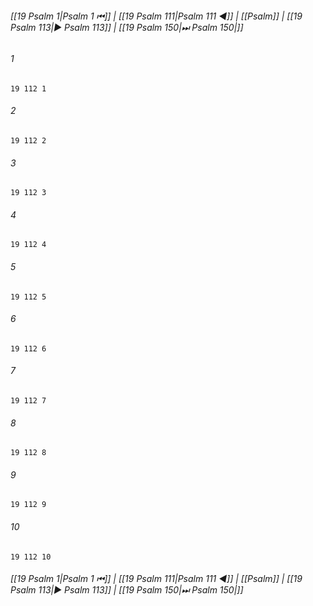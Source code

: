 
###### [[19 Psalm 1|Psalm 1 ⏮]] | [[19 Psalm 111|Psalm 111 ◀]] | [[Psalm]] | [[19 Psalm 113|▶ Psalm 113]] | [[19 Psalm 150|⏭ Psalm 150|]]

###### 1
``` verse
19 112 1 
```
###### 2
``` verse
19 112 2 
```
###### 3
``` verse
19 112 3 
```
###### 4
``` verse
19 112 4 
```
###### 5
``` verse
19 112 5 
```
###### 6
``` verse
19 112 6 
```
###### 7
``` verse
19 112 7 
```
###### 8
``` verse
19 112 8 
```
###### 9
``` verse
19 112 9 
```
###### 10
``` verse
19 112 10 
```

###### [[19 Psalm 1|Psalm 1 ⏮]] | [[19 Psalm 111|Psalm 111 ◀]] | [[Psalm]] | [[19 Psalm 113|▶ Psalm 113]] | [[19 Psalm 150|⏭ Psalm 150|]]

